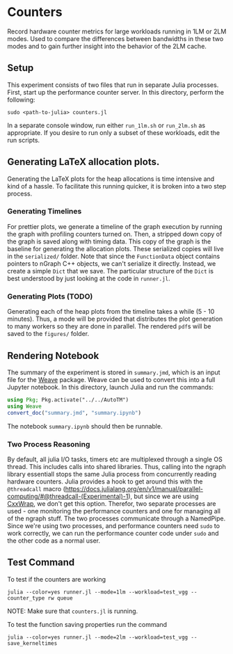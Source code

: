 # Counters

Record hardware counter metrics for large workloads running in 1LM or 2LM modes.
Used to compare the differences between bandwidths in these two modes and to gain further
insight into the behavior of the 2LM cache.

## Setup

This experiment consists of two files that run in separate Julia processes.
First, start up the performance counter server.
In this directory, perform the following:
```
sudo <path-to-julia> counters.jl
```

In a separate console window, run either `run_1lm.sh` or `run_2lm.sh` as appropriate.
If you desire to run only a subset of these workloads, edit the run scripts.

## Generating LaTeX allocation plots.

Generating the LaTeX plots for the heap allocations is time intensive and kind of a hassle.
To facilitate this running quicker, it is broken into a two step process.

### Generating Timelines

For prettier plots, we generate a timeline of the graph execution by running the graph with profiling counters turned on.
Then, a stripped down copy of the graph is saved along with timing data.
This copy of the graph is the baseline for generating the allocation plots.
These serialized copies will live in the `serialized/` folder.
Note that since the `FunctionData` object contains pointers to nGraph C++ objects, we can't serialize it directly.
Instead, we create a simple `Dict` that we save.
The particular structure of the `Dict` is best understood by just looking at the code in `runner.jl`.

### Generating Plots (TODO)

Generating each of the heap plots from the timeline takes a while (5 - 10 minutes).
Thus, a mode will be provided that distributes the plot generation to many workers so they are done in parallel.
The rendered `pdf`s will be saved to the `figures/` folder.

## Rendering Notebook

The summary of the experiment is stored in `summary.jmd`, which is an input file for the
[Weave](https://github.com/JunoLab/Weave.jl) package.
Weave can be used to convert this into a full Jupyter notebook.
In this directory, launch Julia and run the commands:
```julia
using Pkg; Pkg.activate("../../AutoTM")
using Weave
convert_doc("summary.jmd", "summary.ipynb")
```
The notebook `summary.ipynb` should then be runnable.

### Two Process Reasoning

By default, all julia I/O tasks, timers etc are multiplexed through a single OS thread.
This includes calls into shared libraries.
Thus, calling into the ngraph library essentiall stops the same Julia process from
    concurrently reading hardware counters.
Julia provides a hook to get around this with the `@threadcall` macro
(https://docs.julialang.org/en/v1/manual/parallel-computing/#@threadcall-(Experimental)-1),
    but since we are using [CxxWrap](https://github.com/JuliaInterop/CxxWrap.jl), we don't
    get this option.
Therefor, two separate processes are used - one monitoring the performance counters and
    one for managing all of the ngraph stuff.
The two processes communicate through a NamedPipe.
Since we're using two processes, and performance counters need `sudo` to work correctly,
    we can run the performance counter code under `sudo` and the other code as a normal user.

## Test Command

To test if the counters are working
```
julia --color=yes runner.jl --mode=1lm --workload=test_vgg --counter_type rw queue
```
NOTE: Make sure that `counters.jl` is running.

To test the function saving properties run the command
```
julia --color=yes runner.jl --mode=2lm --workload=test_vgg --save_kerneltimes
```
